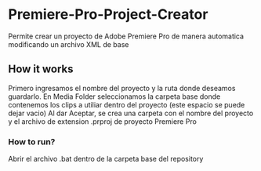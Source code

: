 # Premiere-Pro-Project-Creator

Permite crear un proyecto de Adobe Premiere Pro de manera automatica modificando un archivo XML de base

## How it works

Primero ingresamos el nombre del proyecto y la ruta donde deseamos guardarlo. 
En Media Folder seleccionamos la carpeta base donde contenemos los clips a utiliar dentro del proyecto (este espacio se puede dejar vacio)
Al dar Aceptar, se crea una carpeta con el nombre del proyecto y el archivo de extension .prproj de proyecto Premiere Pro

### How to run?

Abrir el archivo .bat dentro de la carpeta base del repository
